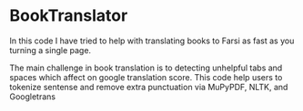 # BookTranslator
In this code I have tried to help with translating books to Farsi as fast as you turning a single page.

The main challenge in book translation is to detecting unhelpful tabs and spaces which affect on google translation score.
This code help users to tokenize sentense and remove extra punctuation via MuPyPDF, NLTK, and Googletrans 
